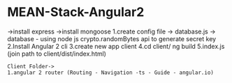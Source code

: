 # MEAN-Stack-Angular2
->install express
->install mongoose
    1.create config file -> database.js
           -> database - using node js crypto.randomBytes api to generate secret key
    2.Install Angular 2 cli
    3.create new app client
    4.cd client/  ng build
    5.index.js (join path to client/dist/index.html)

    Client Folder->
    1.angular 2 router (Routing - Navigation -ts - Guide - angular.io)


